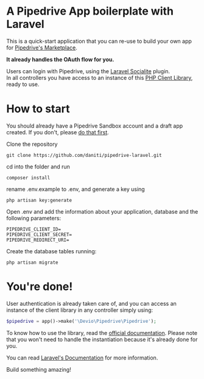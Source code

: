 # A Pipedrive App boilerplate with Laravel
This is a quick-start application that you can re-use to build your own app for [Pipedrive's Marketplace](https://marketplace.pipedrive.com/).

**It already handles the OAuth flow for you.**

Users can login with Pipedrive, using the [Laravel Socialite](https://github.com/SocialiteProviders/Providers) plugin.<br>In all controllers you have access to an instance of this [PHP Client Library](https://github.com/IsraelOrtuno/pipedrive), ready to use.

# How to start
You should already have a Pipedrive Sandbox account and a draft app created. If you don't, please [do that first](https://pipedrive.readme.io/docs/marketplace-creating-a-proper-app).

Clone the repository

```
git clone https://github.com/daniti/pipedrive-laravel.git
```
cd into the folder and run

```
composer install
```
rename .env.example to .env, and generate a key using
```
php artisan key:generate
```
Open .env and add the information about your application, database and the following parameters:
```
PIPEDRIVE_CLIENT_ID=
PIPEDRIVE_CLIENT_SECRET=
PIPEDRIVE_REDIRECT_URI=
```
Create the database tables running:
```
php artisan migrate
```
# You're done!

User authentication is already taken care of, and you can access an instance of the client library in any controller simply using:
```php
$pipedrive = app()->make('\Devio\Pipedrive\Pipedrive');
```
To know how to use the library, read the [official documentation](https://github.com/IsraelOrtuno/pipedrive). Please note that you won't need to handle the instantiation because it's already done for you.

You can read [Laravel's Documentation](https://laravel.com/docs/5.7) for more information.

Build something amazing!
